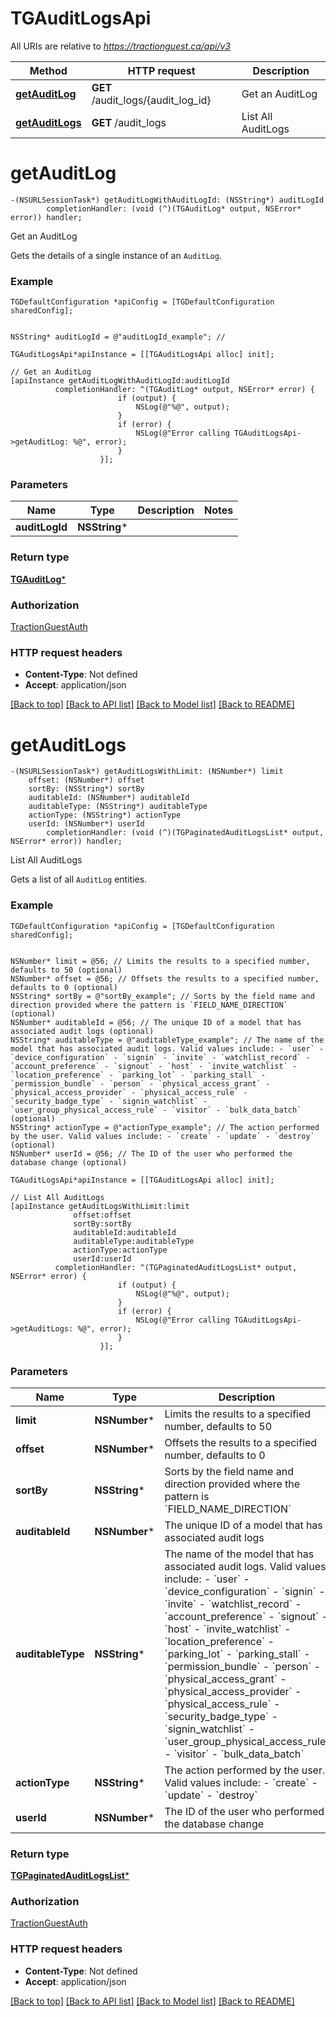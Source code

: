 # TGAuditLogsApi

All URIs are relative to *https://tractionguest.ca/api/v3*

Method | HTTP request | Description
------------- | ------------- | -------------
[**getAuditLog**](TGAuditLogsApi.md#getauditlog) | **GET** /audit_logs/{audit_log_id} | Get an AuditLog
[**getAuditLogs**](TGAuditLogsApi.md#getauditlogs) | **GET** /audit_logs | List All AuditLogs


# **getAuditLog**
```objc
-(NSURLSessionTask*) getAuditLogWithAuditLogId: (NSString*) auditLogId
        completionHandler: (void (^)(TGAuditLog* output, NSError* error)) handler;
```

Get an AuditLog

Gets the details of a single instance of an `AuditLog`.

### Example 
```objc
TGDefaultConfiguration *apiConfig = [TGDefaultConfiguration sharedConfig];


NSString* auditLogId = @"auditLogId_example"; // 

TGAuditLogsApi*apiInstance = [[TGAuditLogsApi alloc] init];

// Get an AuditLog
[apiInstance getAuditLogWithAuditLogId:auditLogId
          completionHandler: ^(TGAuditLog* output, NSError* error) {
                        if (output) {
                            NSLog(@"%@", output);
                        }
                        if (error) {
                            NSLog(@"Error calling TGAuditLogsApi->getAuditLog: %@", error);
                        }
                    }];
```

### Parameters

Name | Type | Description  | Notes
------------- | ------------- | ------------- | -------------
 **auditLogId** | **NSString***|  | 

### Return type

[**TGAuditLog***](TGAuditLog.md)

### Authorization

[TractionGuestAuth](../README.md#TractionGuestAuth)

### HTTP request headers

 - **Content-Type**: Not defined
 - **Accept**: application/json

[[Back to top]](#) [[Back to API list]](../README.md#documentation-for-api-endpoints) [[Back to Model list]](../README.md#documentation-for-models) [[Back to README]](../README.md)

# **getAuditLogs**
```objc
-(NSURLSessionTask*) getAuditLogsWithLimit: (NSNumber*) limit
    offset: (NSNumber*) offset
    sortBy: (NSString*) sortBy
    auditableId: (NSNumber*) auditableId
    auditableType: (NSString*) auditableType
    actionType: (NSString*) actionType
    userId: (NSNumber*) userId
        completionHandler: (void (^)(TGPaginatedAuditLogsList* output, NSError* error)) handler;
```

List All AuditLogs

Gets a list of all `AuditLog` entities.

### Example 
```objc
TGDefaultConfiguration *apiConfig = [TGDefaultConfiguration sharedConfig];


NSNumber* limit = @56; // Limits the results to a specified number, defaults to 50 (optional)
NSNumber* offset = @56; // Offsets the results to a specified number, defaults to 0 (optional)
NSString* sortBy = @"sortBy_example"; // Sorts by the field name and direction provided where the pattern is `FIELD_NAME_DIRECTION` (optional)
NSNumber* auditableId = @56; // The unique ID of a model that has associated audit logs (optional)
NSString* auditableType = @"auditableType_example"; // The name of the model that has associated audit logs. Valid values include: - `user` - `device_configuration` - `signin` - `invite` - `watchlist_record` - `account_preference` - `signout` - `host` - `invite_watchlist` - `location_preference` - `parking_lot` - `parking_stall` - `permission_bundle` - `person` - `physical_access_grant` - `physical_access_provider` - `physical_access_rule` - `security_badge_type` - `signin_watchlist` - `user_group_physical_access_rule` - `visitor` - `bulk_data_batch`  (optional)
NSString* actionType = @"actionType_example"; // The action performed by the user. Valid values include: - `create` - `update` - `destroy`  (optional)
NSNumber* userId = @56; // The ID of the user who performed the database change (optional)

TGAuditLogsApi*apiInstance = [[TGAuditLogsApi alloc] init];

// List All AuditLogs
[apiInstance getAuditLogsWithLimit:limit
              offset:offset
              sortBy:sortBy
              auditableId:auditableId
              auditableType:auditableType
              actionType:actionType
              userId:userId
          completionHandler: ^(TGPaginatedAuditLogsList* output, NSError* error) {
                        if (output) {
                            NSLog(@"%@", output);
                        }
                        if (error) {
                            NSLog(@"Error calling TGAuditLogsApi->getAuditLogs: %@", error);
                        }
                    }];
```

### Parameters

Name | Type | Description  | Notes
------------- | ------------- | ------------- | -------------
 **limit** | **NSNumber***| Limits the results to a specified number, defaults to 50 | [optional] 
 **offset** | **NSNumber***| Offsets the results to a specified number, defaults to 0 | [optional] 
 **sortBy** | **NSString***| Sorts by the field name and direction provided where the pattern is &#x60;FIELD_NAME_DIRECTION&#x60; | [optional] 
 **auditableId** | **NSNumber***| The unique ID of a model that has associated audit logs | [optional] 
 **auditableType** | **NSString***| The name of the model that has associated audit logs. Valid values include: - &#x60;user&#x60; - &#x60;device_configuration&#x60; - &#x60;signin&#x60; - &#x60;invite&#x60; - &#x60;watchlist_record&#x60; - &#x60;account_preference&#x60; - &#x60;signout&#x60; - &#x60;host&#x60; - &#x60;invite_watchlist&#x60; - &#x60;location_preference&#x60; - &#x60;parking_lot&#x60; - &#x60;parking_stall&#x60; - &#x60;permission_bundle&#x60; - &#x60;person&#x60; - &#x60;physical_access_grant&#x60; - &#x60;physical_access_provider&#x60; - &#x60;physical_access_rule&#x60; - &#x60;security_badge_type&#x60; - &#x60;signin_watchlist&#x60; - &#x60;user_group_physical_access_rule&#x60; - &#x60;visitor&#x60; - &#x60;bulk_data_batch&#x60;  | [optional] 
 **actionType** | **NSString***| The action performed by the user. Valid values include: - &#x60;create&#x60; - &#x60;update&#x60; - &#x60;destroy&#x60;  | [optional] 
 **userId** | **NSNumber***| The ID of the user who performed the database change | [optional] 

### Return type

[**TGPaginatedAuditLogsList***](TGPaginatedAuditLogsList.md)

### Authorization

[TractionGuestAuth](../README.md#TractionGuestAuth)

### HTTP request headers

 - **Content-Type**: Not defined
 - **Accept**: application/json

[[Back to top]](#) [[Back to API list]](../README.md#documentation-for-api-endpoints) [[Back to Model list]](../README.md#documentation-for-models) [[Back to README]](../README.md)


